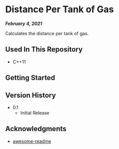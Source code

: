 # Distance Per Tank of Gas

***February 4, 2021***

Calculates the distance per tank of gas.

## Used In This Repository

- C++11

## Getting Started

## Version History

* 0.1
    * Initial Release

## Acknowledgments

* [awesome-readme](https://github.com/matiassingers/awesome-readme)
